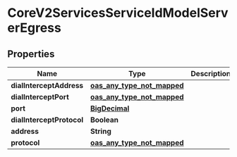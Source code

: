 

# CoreV2ServicesServiceIdModelServerEgress

## Properties

Name | Type | Description | Notes
------------ | ------------- | ------------- | -------------
**dialInterceptAddress** | [**oas_any_type_not_mapped**](.md) |  | 
**dialInterceptPort** | [**oas_any_type_not_mapped**](.md) |  | 
**port** | [**BigDecimal**](BigDecimal.md) |  | 
**dialInterceptProtocol** | **Boolean** |  | 
**address** | **String** |  | 
**protocol** | [**oas_any_type_not_mapped**](.md) |  | 



